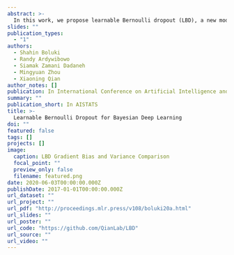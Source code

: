 ```yaml
---
abstract: >-
  In this work, we propose learnable Bernoulli dropout (LBD), a new model-agnostic dropout scheme that considers the dropout rates as parameters jointly optimized with other model parameters. By probabilistic modeling of Bernoulli dropout, our method enables more robust prediction and uncertainty quantification in deep models. Especially, when combined with variational auto-encoders (VAEs), LBD enables flexible semi-implicit posterior representations, leading to new semi-implicit VAE (SIVAE) models. We solve the optimization for training with respect to the dropout parameters using Augment-REINFORCE-Merge (ARM), an unbiased and low-variance gradient estimator. Our experiments on a range of tasks show the superior performance of our approach compared with other commonly used dropout schemes. Overall, LBD leads to improved accuracy and uncertainty estimates in image classification and semantic segmentation. Moreover, using SIVAE, we can achieve state-of-the-art performance on collaborative filtering for implicit feedback on several public datasets.
slides: ""
publication_types:
  - "1"
authors:
  - Shahin Boluki
  - Randy Ardywibowo
  - Siamak Zamani Dadaneh 
  - Mingyuan Zhou
  - Xiaoning Qian
author_notes: []
publication: In International Conference on Artificial Intelligence and Statistics
summary: ""
publication_short: In AISTATS
title: >-
  Learnable Bernoulli Dropout for Bayesian Deep Learning
doi: ""
featured: false
tags: []
projects: []
image:
  caption: LBD Gradient Bias and Variance Comparison
  focal_point: ""
  preview_only: false
  filename: featured.png
date: 2020-06-03T00:00:00.000Z
publishDate: 2017-01-01T00:00:00.000Z
url_dataset: ""
url_project: ""
url_pdf: "http://proceedings.mlr.press/v108/boluki20a.html"
url_slides: ""
url_poster: ""
url_code: "https://github.com/QianLab/LBD"
url_source: ""
url_video: ""
---
```

